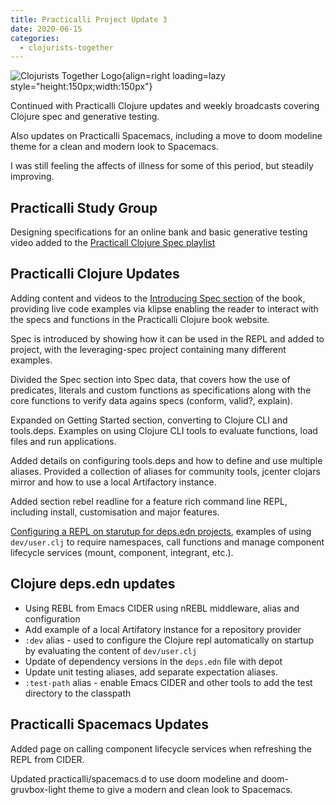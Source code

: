 ```yaml
---
title: Practicalli Project Update 3
date: 2020-06-15
categories:
  - clojurists-together
---
```


![Clojurists Together Logo](https://raw.githubusercontent.com/practicalli/graphic-design/live/buttons/practicalli-clojurists-together-button.svg){align=right loading=lazy style="height:150px;width:150px"}

Continued with Practicalli Clojure updates and weekly broadcasts covering Clojure spec and generative testing.  

Also updates on Practicalli Spacemacs, including a move to doom modeline theme for a clean and modern look to Spacemacs.

I was still feeling the affects of illness for some of this period, but steadily improving.

<!-- more -->

## Practicalli Study Group
Designing specifications for an online bank and basic generative testing video added to the [Practicall Clojure Spec playlist](https://www.youtube.com/playlist?list=PLpr9V-R8ZxiBWGAuncfBRYhZtY5-Bp75s)

## Practicalli Clojure Updates
Adding content and videos to the [Introducing Spec section](http://practicalli.github.io/clojure/clojure-spec/) of the book, providing live code examples via klipse enabling the reader to interact with the specs and functions in the Practicalli Clojure book website.

Spec is introduced by showing how it can be used in the REPL and added to project, with the leveraging-spec project containing many different examples.

Divided the Spec section into Spec data, that covers how the use of predicates, literals and custom functions as specifications along with the core functions to verify data agains specs (conform, valid?, explain).

Expanded on Getting Started section, converting to Clojure CLI and tools.deps. Examples on using Clojure CLI tools to evaluate functions, load files and run applications.

Added details on configuring tools.deps and how to define and use multiple aliases.  Provided a collection of aliases for community tools, jcenter clojars mirror and how to use a local Artifactory instance.

Added section rebel readline for a feature rich command line REPL, including install, customisation and major features.

[Configuring a REPL on starutup for deps.edn projects](https://practicalli.github.io/clojure/repl-driven-development/configure-repl-startup.html), examples of using `dev/user.clj` to require namespaces, call functions and manage component lifecycle services (mount, component, integrant, etc.).


## Clojure deps.edn updates
- Using REBL from Emacs CIDER using nREBL middleware, alias and configuration
- Add example of a local Artifatory instance for a repository provider
- `:dev` alias - used to configure the Clojure repl automatically on startup by evaluating the content of `dev/user.clj`
- Update of dependency versions in the `deps.edn` file with depot
- Update unit testing aliases, add separate expectation aliases.
- `:test-path` alias - enable Emacs CIDER and other tools to add the test directory to the classpath


## Practicalli Spacemacs Updates
Added page on calling component lifecycle services when refreshing the REPL from CIDER.

Updated practicalli/spacemacs.d to use doom modeline and doom-gruvbox-light theme to give a modern and clean look to Spacemacs.
